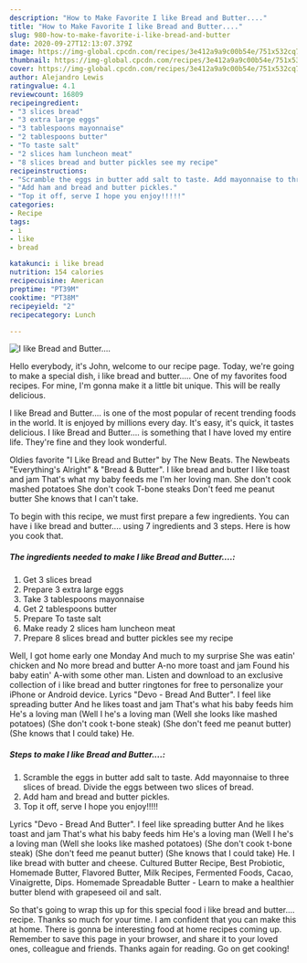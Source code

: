 ```yaml
---
description: "How to Make Favorite I like Bread and Butter...."
title: "How to Make Favorite I like Bread and Butter...."
slug: 980-how-to-make-favorite-i-like-bread-and-butter
date: 2020-09-27T12:13:07.379Z
image: https://img-global.cpcdn.com/recipes/3e412a9a9c00b54e/751x532cq70/i-like-bread-and-butter-recipe-main-photo.jpg
thumbnail: https://img-global.cpcdn.com/recipes/3e412a9a9c00b54e/751x532cq70/i-like-bread-and-butter-recipe-main-photo.jpg
cover: https://img-global.cpcdn.com/recipes/3e412a9a9c00b54e/751x532cq70/i-like-bread-and-butter-recipe-main-photo.jpg
author: Alejandro Lewis
ratingvalue: 4.1
reviewcount: 16809
recipeingredient:
- "3 slices bread"
- "3 extra large eggs"
- "3 tablespoons mayonnaise"
- "2 tablespoons butter"
- "To taste salt"
- "2 slices ham luncheon meat"
- "8 slices bread and butter pickles see my recipe"
recipeinstructions:
- "Scramble the eggs in butter add salt to taste. Add mayonnaise to three slices of bread. Divide the eggs between two slices of bread."
- "Add ham and bread and butter pickles."
- "Top it off, serve I hope you enjoy!!!!!"
categories:
- Recipe
tags:
- i
- like
- bread

katakunci: i like bread 
nutrition: 154 calories
recipecuisine: American
preptime: "PT39M"
cooktime: "PT38M"
recipeyield: "2"
recipecategory: Lunch

---
```



![I like Bread and Butter....](https://img-global.cpcdn.com/recipes/3e412a9a9c00b54e/751x532cq70/i-like-bread-and-butter-recipe-main-photo.jpg)

Hello everybody, it's John, welcome to our recipe page. Today, we're going to make a special dish, i like bread and butter..... One of my favorites food recipes. For mine, I'm gonna make it a little bit unique. This will be really delicious.

I like Bread and Butter.... is one of the most popular of recent trending foods in the world. It is enjoyed by millions every day. It's easy, it's quick, it tastes delicious. I like Bread and Butter.... is something that I have loved my entire life. They're fine and they look wonderful.

Oldies favorite &#34;I Like Bread and Butter&#34; by The New Beats. The Newbeats &#34;Everything&#39;s Alright&#34; &amp; &#34;Bread &amp; Butter&#34;. I like bread and butter I like toast and jam That&#39;s what my baby feeds me I&#39;m her loving man. She don&#39;t cook mashed potatoes She don&#39;t cook T-bone steaks Don&#39;t feed me peanut butter She knows that I can&#39;t take.


To begin with this recipe, we must first prepare a few ingredients. You can have i like bread and butter.... using 7 ingredients and 3 steps. Here is how you cook that.

<!--inarticleads1-->

##### The ingredients needed to make I like Bread and Butter....:

1. Get 3 slices bread
1. Prepare 3 extra large eggs
1. Take 3 tablespoons mayonnaise
1. Get 2 tablespoons butter
1. Prepare To taste salt
1. Make ready 2 slices ham luncheon meat
1. Prepare 8 slices bread and butter pickles see my recipe


Well, I got home early one Monday And much to my surprise She was eatin&#39; chicken and No more bread and butter A-no more toast and jam Found his baby eatin&#39; A-with some other man. Listen and download to an exclusive collection of i like bread and butter ringtones for free to personalize your iPhone or Android device. Lyrics &#34;Devo - Bread And Butter&#34;. I feel like spreading butter And he likes toast and jam That&#39;s what his baby feeds him He&#39;s a loving man (Well I he&#39;s a loving man (Well she looks like mashed potatoes) (She don&#39;t cook t-bone steak) (She don&#39;t feed me peanut butter) (She knows that I could take) He. 

<!--inarticleads2-->

##### Steps to make I like Bread and Butter....:

1. Scramble the eggs in butter add salt to taste. Add mayonnaise to three slices of bread. Divide the eggs between two slices of bread.
1. Add ham and bread and butter pickles.
1. Top it off, serve I hope you enjoy!!!!!


Lyrics &#34;Devo - Bread And Butter&#34;. I feel like spreading butter And he likes toast and jam That&#39;s what his baby feeds him He&#39;s a loving man (Well I he&#39;s a loving man (Well she looks like mashed potatoes) (She don&#39;t cook t-bone steak) (She don&#39;t feed me peanut butter) (She knows that I could take) He. I like bread with butter and cheese. Cultured Butter Recipe, Best Probiotic, Homemade Butter, Flavored Butter, Milk Recipes, Fermented Foods, Cacao, Vinaigrette, Dips. Homemade Spreadable Butter - Learn to make a healthier butter blend with grapeseed oil and salt. 

So that's going to wrap this up for this special food i like bread and butter.... recipe. Thanks so much for your time. I am confident that you can make this at home. There is gonna be interesting food at home recipes coming up. Remember to save this page in your browser, and share it to your loved ones, colleague and friends. Thanks again for reading. Go on get cooking!
